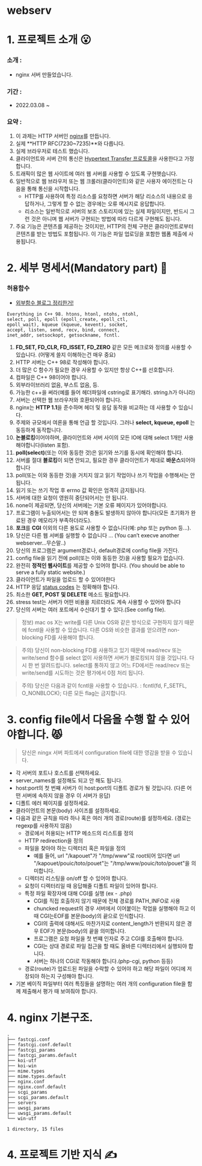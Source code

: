 # webserv
# 1. 프로젝트 소개 😮
### 소개 :
* nginx 서버 만들었습니다.

### 기간 :
* 2022.03.08 ~ 

### 요약 :
1. 이 과제는 HTTP 서버인 [nginx](https://whatisthenext.tistory.com/123)를 만듭니다.
2. 실제 **HTTP RFC(7230~7235)**와 다릅니다. 
3. 실제 브라우저로 테스트 했습니다.
4. 클라이언트와 서버 간의 통신은 [Hypertext Transfer 프로토콜](https://docs.oracle.com/cd/E19857-01/817-7510/agaphttp.html)을 사용한다고 가정합니다.
5. 트래픽이 많은 웹 사이트에 여러 웹 서버를 사용할 수 있도록 구현햇습니다.
6. 일반적으로 웹 브라우저 또는 웹 크롤러(클라이언트)와 같은 사용자 에이전트는 다음을 통해 통신을 시작합니다.
	* HTTP를 사용하여 특정 리소스를 요청하면 서버가 해당 리소스의 내용으로 응답하거나, 그렇게 할 수 없는 경우에는 오류 메시지로 응답합니다.
	* 리소스는 일반적으로 서버의 보조 스토리지에 있는 실제 파일이지만, 반드시 그런 것은 아니며 웹 서버가 구현되는 방법에 따라 다르게 구현해도 됩니다.
7. 주요 기능은 콘텐츠를 제공하는 것이지만, HTTP의 전체 구현은 클라이언트로부터 콘텐츠를 받는 방법도 포함됩니다. 이 기능은 파일 업로딩을 포함한 웹폼 제출에 사용됩니다. 

# 2. 세부 명세서(Mandatory part) 🐹
### 허용함수

* [외부함수 블로그 정리한거!](https://velog.io/@hey-chocopie/webserve-%EC%99%B8%EB%B6%80%ED%97%88%EC%9A%A9%ED%95%A8%EC%88%98)

```
Everything in C++ 98. htons, htonl, ntohs, ntohl,
select, poll, epoll (epoll_create, epoll_ctl,
epoll_wait), kqueue (kqueue, kevent), socket,
accept, listen, send, recv, bind, connect,
inet_addr, setsockopt, getsockname, fcntl.
```

1. **FD_SET, FD_CLR, FD_ISSET, FD_ZERO** 같은 모든 메크로와 정의를 사용할 수 있습니다. (어떻게 쓸지 이해하는건 매우 중요)
2. HTTP 서버는 C++ 98로 작성해야 합니다.
3. 더 많은 C 함수가 필요한 경우 사용할 수 있지만 항상 C++를 선호합니다.
4. 컴파일은 C++ 98이어야 합니다.
5. 외부라이브러리 없음, 부스트 없음, 등.
6. 가능한 c++을 써라(예를 들어 헤더파일에 cstring로 표기해라. string.h가 아니라)
7. 서버는 선택한 웹 브라우저와 호환되어야 합니다.
8. nginx는 **HTTP 1.1**을 준수하며 헤더 및 응답 동작을 비교하는 데 사용할 수 있습니다.
9. 주제와 규모에서 여론을 통해 언급 할 것입니다. 그러나 **select, kqueue, epoll** 는 동등하게 동작합니다.
10. **논블로킹**이어야하며, 클라이언트와 서버 사이의 모든 IO에 대해 select 1개만 사용해야합니다(listen 포함).
11. **poll(select)**(또는 이와 동등한 것)은 읽기와 쓰기를 동시에 확인해야 합니다.
12. 서버를 절대 **블로킹**이 되면 안되고, 필요한 경우 클라이언트가 제대로 **바운스**되어야 합니다
13. poll(또는 이와 동등한 것)을 거치지 않고 읽기 작업이나 쓰기 작업을 수행해서는 안 됩니다.
14. 읽기 또는 쓰기 작업 후 errno 값 확인은 엄격히 금지됩니다.
15. 서버에 대한 요청이 영원히 중단되어서는 안 됩니다.
16. none이 제공되면, 당신의 서버에는 기본 오류 페이지가 있어야합니다.
17. 프로그램이 누출되어서는 안 되며 충돌도 발생하지 않아야 합니다(모든 초기화가 완료된 경우 메모리가 부족하더라도).
18. **포크**를 **CGI** 이외의 다른 용도로 사용할 수 없습니다(예: php 또는 python 등...).
19. 당신은 다른 웹 서버를 실행할 수 없습니다 ... (You can’t execve another webserver...무슨말..) 
20. 당신의 프로그램은 argument경로나, default경로에 config file을 가진다.
21. config file을 읽기 전에 poll(또는 이와 동등한 것)을 사용할 필요가 없습니다.
22. 완전히 **정적인 웹사이트**를 제공할 수 있어야 합니다. (You should be able to serve a fully static website.)
23. 클라이언트가 파일을 업로드 할 수 있어야한다
24. HTTP 응답 [status codes](https://ko.wikipedia.org/wiki/HTTP_%EC%83%81%ED%83%9C_%EC%BD%94%EB%93%9C) 는 정확해야 합니다.
25. 최소한 **GET, POST 및 DELETE** 메소드 필요합니다.
26. stress test는 서버가 어떤 비용을 치르더라도 계속 사용할 수 있어야 합니다
27. 당신의 서버는 여러 포트에서 수신대기 할 수 있다.(See config file).

>정보) mac os X는 write를 다른 Unix OS와 같은 방식으로  구현하지 않기 때문에 fcntl을 사용할 수 있습니다. 다른 OS와 비슷한 결과를 얻으려면 non-blocking FD를 사용해야 합니다.

>주의) 당신이 non-blocking FD를 사용하고 있기 때문에 read/recv 또는 write/send 함수를 select 없이 사용하면 서버가 블로킹되지 않을 것입니다. 다시 한 번 알려드립니다. select를 통하지 않고 어느 FD에서든 read/recv 또는 write/send를 시도하는 것은 평가에서 0점 처리 됩니다.

>주의) 당신은 다음과 같이 fcntl을 사용할 수 있습니다. : fcntl(fd, F_SETFL, O_NONBLOCK);
	다른 모든 flag는 금지합니다.

# 3. config file에서 다음을 수행 할 수 있어야합니다. 😾
>당신은 ningx 서버 파트에서 configuration file에 대한 영감을 받을 수 있습니다. 

* 각 서버의 포트나 호스트를 선택하세요.
* server_names를 설정해도 되고 안 해도 됩니다.
* host:port의 첫 번째 서버가 이 host:port의 디폴트 경로가 될 것입니다. (다른 어떤 서버에 속하지 않을 경우 이 서버가 응답)
* 디폴트 에러 페이지를 설정하세요.
* 클라이언트의 본문(body) 사이즈를 설정하세요.
* 다음과 같은 규칙을 따라 하나 혹은 여러 개의 경로(route)를 설정하세요. (경로는 regexp를 사용하지 않음)
	* 경로에서 허용되는 HTTP 메소드의 리스트를 정의
	* HTTP redirection을 정의
	* 파일을 찾아야 하는 디렉터리 혹은 파일을 정의
		* 예를 들어, url "/kapouet"가 "/tmp/www"로 root되어 있다면 url "/kapouet/pouic/toto/pouet"는 "/tmp/www/pouic/toto/pouet"을 의미합니다.
	* 디렉터리 리스팅을 on/off 할 수 있어야 합니다.
	* 요청이 디렉터리일 때 응답해줄 디폴트 파일이 있어야 합니다.
	* 특정 파일 확장자에 대해 CGI를 실행 (ex - .php)
		* CGI를 직접 호출하지 않기 때문에 전체 경로를 PATH_INFO로 사용
		* chuncked request의 경우 서버에서 이어붙이는 작업을 실행해야 하고 이때 CGI는EOF를 본문(body)의 끝으로 인식합니다.
		* CGI의 출력에 대해서도 마찬가지로 content_length가 반환되지 않은 경우 EOF가 본문(body)의 끝을 의미합니다.
		* 프로그램은 요청 파일을 첫 번쨰 인자로 주고 CGI를 호출해야 합니다.
		* CGI는 상대 경로로 파일 접근을 할 때도 올바른 디렉터리에서 실행되야 합니다.
		* 서버는 하나의 CGI로 작동해야 합니다.(php-cgi, python 등등)
	* 경로(route)가 업로드된 파일을 수락할 수 있어야 하고 해당 파일이 어디에 저장되야 하는지 구성해야 합니다. 
* 기본 베이직 파일부터 여러 특징들을 설명하는 여러 개의 configuration file을 함께 제출해서 평가 때 보여줘야 합니다. 

# 4. nginx 기본구조.
```
.
├── fastcgi.conf
├── fastcgi.conf.default
├── fastcgi_params
├── fastcgi_params.default
├── koi-utf
├── koi-win
├── mime.types
├── mime.types.default
├── nginx.conf
├── nginx.conf.default
├── scgi_params
├── scgi_params.default
├── servers
├── uwsgi_params
├── uwsgi_params.default
└── win-utf

1 directory, 15 files
```

# 4. 프로젝트 기반 지식 ✍️

